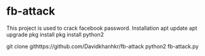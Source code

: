 # fb-attack
This project is used to crack facebook password.
Installation
apt update
apt upgrade
pkg install 
pkg install python2

git clone githttps://github.com/Davidkhanhkr/fb-attack
python2 fb-attack.py
